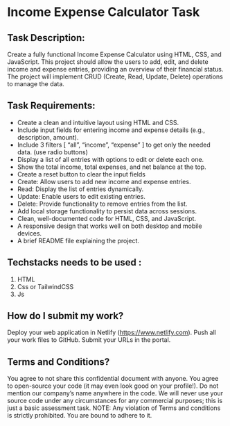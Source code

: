 # Income Expense Calculator Task


## Task Description:

Create a fully functional Income Expense Calculator using HTML, CSS, and JavaScript. This project should allow the users to add, edit, and delete income and expense entries, providing an overview of their financial status. The project will implement CRUD (Create, Read, Update, Delete) operations to manage the data.


## Task Requirements:

- Create a clean and intuitive layout using HTML and CSS.
- Include input fields for entering income and expense details (e.g., description, amount).
- Include 3 filters [ “all”, “income”, “expense” ] to get only the needed data. (use radio buttons)
- Display a  list of all entries with options to edit or delete each one.
- Show the total income, total expenses, and net balance at the top.
- Create a reset button to clear the input fields
- Create: Allow users to add new income and expense entries.
- Read: Display the list of entries dynamically.
- Update: Enable users to edit existing entries.
- Delete: Provide functionality to remove entries from the list.
- Add local storage functionality to persist data across sessions.
- Clean, well-documented code for HTML, CSS, and JavaScript.
- A responsive design that works well on both desktop and mobile devices.
- A brief README file explaining the project.


## Techstacks needs to be used : 

1. HTML
2. Css or TailwindCSS
3. Js

## How do I submit my work?
Deploy your web application in Netlify (https://www.netlify.com).
Push all your work files to GitHub.
Submit your URLs in the portal.

## Terms and Conditions?
You agree to not share this confidential document with anyone. 
You agree to open-source your code (it may even look good on your profile!). Do not mention our company’s name anywhere in the code.
We will never use your source code under any circumstances for any commercial purposes; this is just a basic assessment task. 
NOTE: Any violation of Terms and conditions is strictly prohibited. You are bound to adhere to it.


